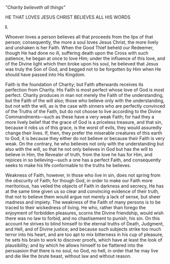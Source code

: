
*\"Charity believeth all things\"*

HE THAT LOVES JESUS CHRIST BELIEVES ALL HIS WORDS

**I\.**

Whoever loves a person believes all that proceeds from the lips of that person; consequently, the more a soul loves Jesus Christ, the more lively and unshaken is her Faith. When the Good Thief beheld our Redeemer, though He had done no ill, suffering death upon the Cross with such patience, he began at once to love Him; under the influence of this love, and of the Divine light which then broke upon his soul, he believed that Jesus was truly the Son of God, and begged not to be forgotten by Him when He should have passed into His Kingdom.

Faith is the foundation of Charity; but Faith afterwards receives its perfection from Charity. His Faith is most perfect whose love of God is most perfect. Charity produces in man not merely the Faith of the understanding, but the Faith of the will also; those who believe only with the understanding, but not with the will, as is the case with sinners who are perfectly convinced of the Truths of the Faith, but do not choose to live according to the Divine Commandments—such as these have a very weak Faith; for had they a more lively belief that the grace of God is a priceless treasure, and that sin, because it robs us of this grace, is the worst of evils, they would assuredly change their lives. If, then, they prefer the miserable creatures of this earth to God, it is because they either do not believe or because their Faith is very weak. On the contrary, he who believes not only with the understanding but also with the will, so that he not only believes in God but has the will to believe in Him, the Revealer of truth, from the love he has for Him, and rejoices in so believing—such a one has a perfect Faith, and consequently seeks to make his life conformable to the truths he believes.

Weakness of Faith, however, in those who live in sin, does not spring from the obscurity of Faith; for though God, in order to make our Faith more meritorious, has veiled the objects of Faith in darkness and secrecy, He has at the same time given us so clear and convincing evidence of their truth, that not to believe them would argue not merely a lack of sense, but sheer madness and impiety. The weakness of the Faith of many persons is to be traced to their wickedness of living. He who, rather than forego the enjoyment of forbidden pleasures, scorns the Divine friendship, would wish there was no law to forbid, and no chastisement to punish, his sin. On this account he strives to blind himself to the eternal truths of Death, Judgment, and Hell, and of Divine justice; and because such subjects strike too much terror into his heart, and are too apt to mix bitterness in his cup of pleasure, he sets his brain to work to discover proofs, which have at least the look of plausibility; and by which he allows himself to be flattered into the persuasion that there is no soul, no God, no hell, in order that he may live and die like the brute beast, without law and without reason.

